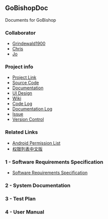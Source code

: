 ## GoBishopDoc
Documents for GoBishop
### Collaborator
- [Grindewald1900](https://github.com/Grindewald1900)
- [Chris](https://github.com/ChuqianTao)
- [Jo](https://github.com/Yuxuanjojo)

### Project info  
- [Project Link](https://github.com/users/Grindewald1900/projects/1)  
- [Source Code](https://github.com/Grindewald1900/GoBishop)
- [Documentation](https://github.com/Grindewald1900/GoBishopDoc)  
- [UI Design](https://modao.cc/app/bf7be61ff0e1f171e19bac028d956ae97024a14c?simulator_type=device&sticky#screen=skj7molhzbzw9q0)
- [Wiki]()
- [Code Log](https://github.com/Grindewald1900/GoBishop/commits)
- [Documentation Log](https://github.com/Grindewald1900/GoBishopDoc/commits)
- [Issue](https://github.com/Grindewald1900/GoBishop/issues)
- [Version Control](https://github.com/Grindewald1900/GoBishop/branches)


### Related Links
- [Android Permission List](https://developer.android.com/reference/android/Manifest.permission)
- [权限列表中文版](https://www.jianshu.com/p/14c74e158c24?utm_campaign=maleskine&utm_content=note&utm_medium=seo_notes&utm_source=recommendation)

### 1 - Software Requirements Specification 
- [Software Requirements Specification](https://github.com/Grindewald1900/GoBishopDoc/blob/main/Requirement/Software%20Requirements%20Specification.md)

### 2 - System Documentation


### 3 - Test Plan



### 4 - User Manual


